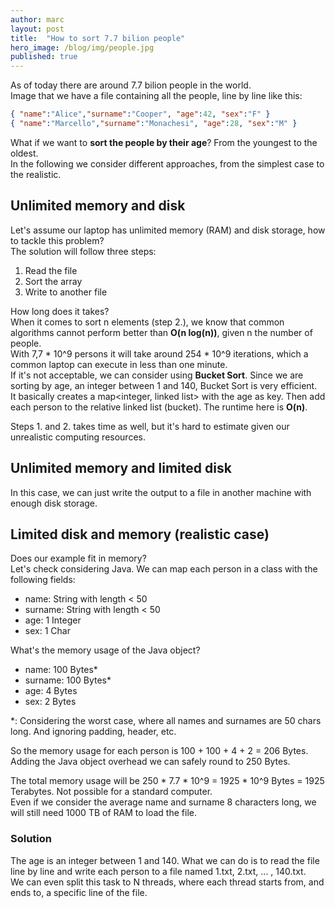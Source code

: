 ```yaml
---
author: marc
layout: post
title:  "How to sort 7.7 bilion people"
hero_image: /blog/img/people.jpg
published: true
---
```


As of today there are around 7.7 bilion people in the world.  
Image that we have a file containing all the people, line by line like this:

```json
{ "name":"Alice","surname":"Cooper", "age":42, "sex":"F" }
{ "name":"Marcello","surname":"Monachesi", "age":28, "sex":"M" }
```
What if we want to **sort the people by their age**? From the youngest to the oldest.  
In the following we consider different approaches, from the simplest case to the realistic. 

## Unlimited memory and disk
Let's assume our laptop has unlimited memory (RAM) and disk storage, how to tackle this problem?  
The solution will follow three steps:
1. Read the file
2. Sort the array
3. Write to another file

How long does it takes?  
When it comes to sort n elements (step 2.), we know that common algorithms cannot perform better than **O(n log(n))**, given n the number of people.  
With 7,7 \* 10^9 persons it will take around 254 \* 10^9 iterations, which a common laptop can execute in less than one minute.  
If it's not acceptable, we can consider using **Bucket Sort**. 
Since we are sorting by age, an integer between 1 and 140, Bucket Sort is very efficient.  
It basically creates a map<integer, linked list> with the age as key. Then add each person to the relative linked list (bucket). The runtime here is **O(n)**.  

Steps 1. and 2. takes time as well, but it's hard to estimate given our unrealistic computing resources.

## Unlimited memory and limited disk
In this case, we can just write the output to a file in another machine with enough disk storage.

## Limited disk and memory (realistic case)

Does our example fit in memory?  
Let's check considering Java. We can map each person in a class with the following fields:
- name: String with length < 50
- surname: String with length < 50
- age: 1 Integer
- sex: 1 Char

What's the memory usage of the Java object?  
- name: 100 Bytes\*
- surname: 100 Bytes\*
- age: 4 Bytes
- sex: 2 Bytes

\*: Considering the worst case, where all names and surnames are 50 chars long. And ignoring padding, header, etc.  

So the memory usage for each person is 100 + 100 + 4 + 2 = 206 Bytes. Adding the Java object overhead we can safely round to 250 Bytes.

The total memory usage will be 250 \* 7.7 \* 10^9 = 1925 \* 10^9 Bytes = 1925 Terabytes. Not possible for a standard computer.  
Even if we consider the average name and surname 8 characters long, we will still need 1000 TB of RAM to load the file.

### Solution

The age is an integer between 1 and 140. What we can do is to read the file line by line and write each person to a file named 1.txt, 2.txt, ... , 140.txt.  
We can even split this task to N threads, where each thread starts from, and ends to, a specific line of the file.






